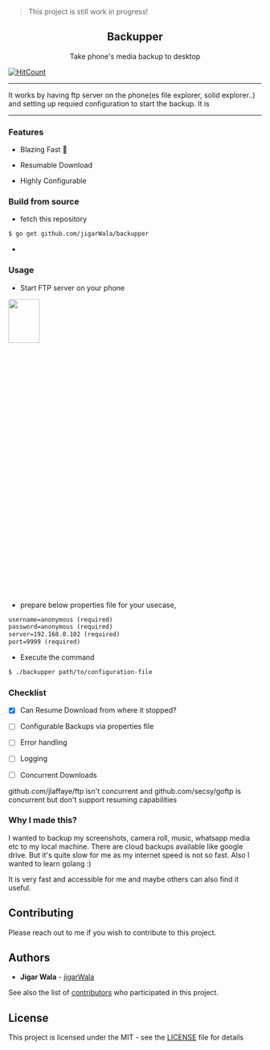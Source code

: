> This project is still work in progress!

<div align="center">
<h2>Backupper</h2>
<p>Take phone's media backup to desktop</p>
</div>


[![HitCount](http://hits.dwyl.io/jigarWala/backupper.svg)](http://hits.dwyl.io/jigarWala/backupper)


-------------------------------------------------

It works by having ftp server on the phone(es file explorer, solid explorer..) and setting up requied configuration to start the backup. It is 

-------------------------------------------



### Features

* Blazing Fast :rocket:

* Resumable Download

* Highly Configurable

### Build from source

* fetch this repository

```bash
$ go get github.com/jigarWala/backupper
```

*

### Usage

* Start FTP server on your phone


<img align="center" height="15%" width="35%" src="https://i.imgur.com/YG8PQeI.png"/>


* prepare below properties file for your usecase,

```txt
username=anonymous (required)
password=anonymous (required)
server=192.168.0.102 (required)
port=9999 (required)
```

* Execute the command

```bash
$ ./backupper path/to/configuration-file
```

### Checklist

- [X] Can Resume Download from where it stopped?

- [ ] Configurable Backups via properties file

- [ ] Error handling

- [ ] Logging

- [ ] Concurrent Downloads

github.com/jlaffaye/ftp  isn't concurrent and github.com/secsy/goftp is concurrent but don't support resuming capabilities



### Why I made this?


I wanted to backup my screenshots, camera roll, music, whatsapp media etc to my local machine. There are cloud backups available like google drive. But it's quite slow for me as my internet speed is not so fast. Also I wanted to learn golang :)


It is very fast and accessible for me and maybe others can also find it useful.

## Contributing

Please reach out to me if you wish to contribute to this project.


## Authors

* **Jigar Wala**  - [jigarWala](https://github.com/jigarWala)

See also the list of [contributors](https://github.com/jigarWala/backupper/contributors) who participated in this project.

## License

This project is licensed under the MIT - see the [LICENSE](./LICENSE) file for details


